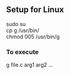 ## Setup for Linux
sudo su  
cp g /usr/bin/  
chmod 005 /usr/bin/g  
  
### To execute  
g file.c arg1 arg2 ...
